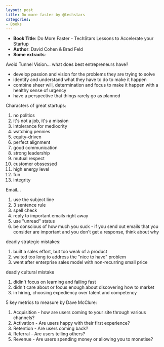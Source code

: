 ```yaml
---
layout: post
title: Do more faster by @techstars
categories:
- Books
---
```

- **Book Title**: Do More Faster - TechStars Lessons to Accelerate your Startup
- **Author**: David Cohen & Brad Feld
- **Some extracts**:

Avoid Tunnel Vision... what does best entrepreneurs have?

- develop passion and vision for the problems they are trying to solve
- identify and understand what they have to do to make it happen
- combine sheer will, determination and focus to make it happen with a healthy sense of urgency
- have a perspective that things rarely go as planned

Characters of great startups:

1. no politics
2. it's not a job, it's a mission
3. intolerance for mediocrity
4. watching pennies
5. equity-driven
6. perfect alignment
7. good communication
8. strong leadership
9. mutual respect
10. customer obssessed
11. high energy level
12. fun
13. integrity

Email...

1. use the subject line
2. 3 sentence rule
3. spell check
4. reply to important emails right away
5. use "unread" status
6. be conscious of how much you suck - if you send out emails that you consider are important and you don't get a response, think about why

deadly strategic mistakes:

1. built a sales effort, but too weak of a product
2. waited too long to address the "nice to have" problem
3. went after enterprise sales model with non-recurring small price

deadly cultural mistake

1. didin't focus on learning and failing fast
2. didn't care about or focus enough about discovering how to market
3. in hiring, choosing expediency over talent and competency

5 key metrics to measure by Dave McClure:

1. Acquisition - how are users coming to your site through various channels?
2. Activation - Are users happy with their first experience?
3. Retention - Are users coming back?
4. Referral - Are users telling others?
5. Revenue - Are users spending money or allowing you to monetise?
